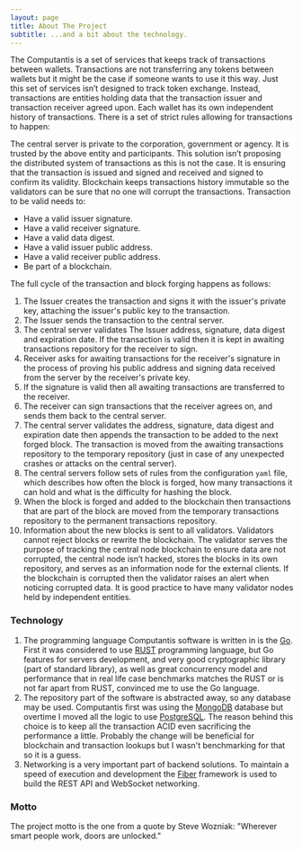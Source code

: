```yaml
---
layout: page
title: About The Project
subtitle: ...and a bit about the technology.
---
```


The Computantis is a set of services that keeps track of transactions between wallets.
Transactions are not transferring any tokens between wallets but it might be the case if someone wants to use it this way. Just this set of services isn’t designed to track token exchange. Instead, transactions are entities holding data that the transaction issuer and transaction receiver agreed upon. Each wallet has its own independent history of transactions. There is a set of strict rules allowing for transactions to happen:

The central server is private to the corporation, government or agency. It is trusted by the above entity and participants. This solution isn’t proposing the distributed system of transactions as this is not the case. It is ensuring that the transaction is issued and signed and received and signed to confirm its validity. Blockchain keeps transactions history immutable so the validators can be sure that no one will corrupt the transactions. 
Transaction to be valid needs to:
- Have a valid issuer signature.
- Have a valid receiver signature.
- Have a valid data digest.
- Have a valid issuer public address.
- Have a valid receiver public address.
- Be part of a blockchain.

The full cycle of the transaction and block forging happens as follows:
1. The Issuer creates the transaction and signs it with the issuer's private key, attaching the issuer's public key to the transaction.
2. The Issuer sends the transaction to the central server.
3. The central server validates The Issuer address, signature, data digest and expiration date. If the transaction is valid then it is kept in awaiting transactions repository for the receiver to sign.
4. Receiver asks for awaiting transactions for the receiver's signature in the process of proving his public address and signing data received from the server by the receiver's private key.
5. If the signature is valid then all awaiting transactions are transferred to the receiver.
6. The receiver can sign transactions that the receiver agrees on, and sends them back to the central server. 
7. The central server validates the address, signature, data digest and expiration date then appends the transaction to be added to the next forged block. The transaction is moved from the awaiting transactions repository to the temporary repository (just in case of any unexpected crashes or attacks on the central server).
8. The central servers follow sets of rules from the configuration `yaml` file, which describes how often the block is forged, how many transactions it can hold and what is the difficulty for hashing the block.
9. When the block is forged and added to the blockchain then transactions that are part of the block are moved from the temporary transactions repository to the permanent transactions repository.
10. Information about the new blocks is sent to all validators. Validators cannot reject blocks or rewrite the blockchain. The validator serves the purpose of tracking the central node blockchain to ensure data are not corrupted, the central node isn’t hacked, stores the blocks in its own repository, and serves as an information node for the external clients. If the blockchain is corrupted then the validator raises an alert when noticing corrupted data.
It is good practice to have many validator nodes held by independent entities.

### Technology

1. The programming language Computantis software is written in is the [Go](https://go.dev/). 
First it was considered to use [RUST](https://www.rust-lang.org/) programming language, but Go features for servers development,
and very good cryptographic library (part of standard library), as well as great concurrency model and performance that
in real life case benchmarks matches the RUST or is not far apart from RUST, convinced me to use the Go language.
2. The repository part of the software is abstracted away, so any database may be used. Computantis first was using the [MongoDB](https://www.mongodb.com/) database but overtime I moved all the logic to use [PostgreSQL](https://www.postgresql.org/).
The reason behind this choice is to keep all the transaction ACID even sacrificing the performance a little. 
Probably the change will be beneficial for blockchain and transaction lookups but I wasn't benchmarking for that so it is a guess.
3. Networking is a very important part of backend solutions. To maintain a speed of execution and development the [Fiber](https://docs.gofiber.io/) framework is used to build the REST API and WebSocket networking.

### Motto

The project motto is the one from a quote by Steve Wozniak: "Wherever smart people work, doors are unlocked."

